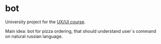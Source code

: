 # bot

University project for the [UX/UI course](https://www.hse.ru/edu/courses/375293862).

Main idea: bot for pizza ordering, that should understand user`s command on natural russian language.
